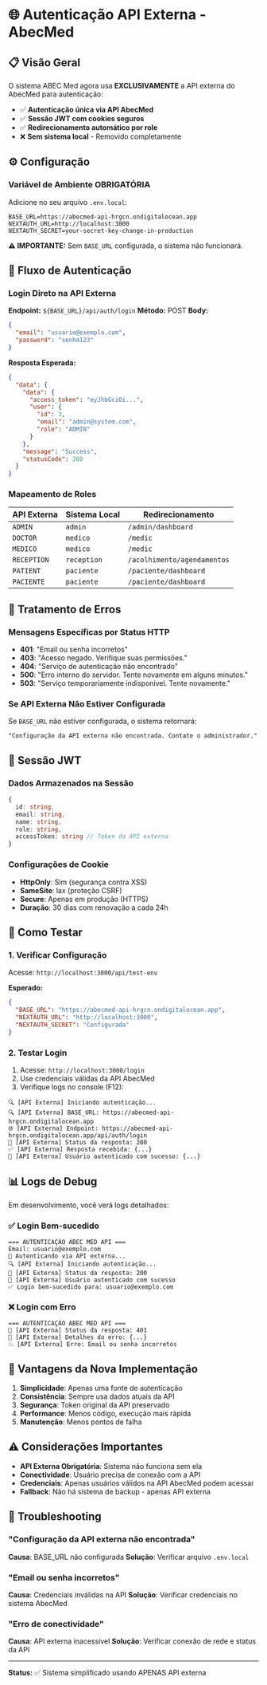 # 🌐 Autenticação API Externa - AbecMed

## 📋 Visão Geral

O sistema ABEC Med agora usa **EXCLUSIVAMENTE** a API externa do AbecMed para autenticação:

- ✅ **Autenticação única via API AbecMed**
- ✅ **Sessão JWT com cookies seguros**
- ✅ **Redirecionamento automático por role**
- ❌ **Sem sistema local** - Removido completamente

## ⚙️ Configuração

### Variável de Ambiente OBRIGATÓRIA

Adicione no seu arquivo `.env.local`:

```env
BASE_URL=https://abecmed-api-hrgcn.ondigitalocean.app
NEXTAUTH_URL=http://localhost:3000
NEXTAUTH_SECRET=your-secret-key-change-in-production
```

**⚠️ IMPORTANTE:** Sem `BASE_URL` configurada, o sistema não funcionará.

## 🔄 Fluxo de Autenticação

### Login Direto na API Externa

**Endpoint:** `${BASE_URL}/api/auth/login`
**Método:** POST
**Body:**

```json
{
  "email": "usuario@exemplo.com",
  "password": "senha123"
}
```

**Resposta Esperada:**

```json
{
  "data": {
    "data": {
      "access_token": "eyJhbGciOi...",
      "user": {
        "id": 3,
        "email": "admin@system.com",
        "role": "ADMIN"
      }
    },
    "message": "Success",
    "statusCode": 200
  }
}
```

### Mapeamento de Roles

| API Externa | Sistema Local | Redirecionamento            |
| ----------- | ------------- | --------------------------- |
| `ADMIN`     | `admin`       | `/admin/dashboard`          |
| `DOCTOR`    | `medico`      | `/medic`                    |
| `MEDICO`    | `medico`      | `/medic`                    |
| `RECEPTION` | `reception`   | `/acolhimento/agendamentos` |
| `PATIENT`   | `paciente`    | `/paciente/dashboard`       |
| `PACIENTE`  | `paciente`    | `/paciente/dashboard`       |

## 🚨 Tratamento de Erros

### Mensagens Específicas por Status HTTP

- **401**: "Email ou senha incorretos"
- **403**: "Acesso negado. Verifique suas permissões."
- **404**: "Serviço de autenticação não encontrado"
- **500**: "Erro interno do servidor. Tente novamente em alguns minutos."
- **503**: "Serviço temporariamente indisponível. Tente novamente."

### Se API Externa Não Estiver Configurada

Se `BASE_URL` não estiver configurada, o sistema retornará:

```
"Configuração da API externa não encontrada. Contate o administrador."
```

## 🔐 Sessão JWT

### Dados Armazenados na Sessão

```typescript
{
  id: string,
  email: string,
  name: string,
  role: string,
  accessToken: string // Token da API externa
}
```

### Configurações de Cookie

- **HttpOnly**: Sim (segurança contra XSS)
- **SameSite**: lax (proteção CSRF)
- **Secure**: Apenas em produção (HTTPS)
- **Duração**: 30 dias com renovação a cada 24h

## 🧪 Como Testar

### 1. Verificar Configuração

Acesse: `http://localhost:3000/api/test-env`

**Esperado:**

```json
{
  "BASE_URL": "https://abecmed-api-hrgcn.ondigitalocean.app",
  "NEXTAUTH_URL": "http://localhost:3000",
  "NEXTAUTH_SECRET": "Configurada"
}
```

### 2. Testar Login

1. Acesse: `http://localhost:3000/login`
2. Use credenciais válidas da API AbecMed
3. Verifique logs no console (F12):

```
🔍 [API Externa] Iniciando autenticação...
🔍 [API Externa] BASE_URL: https://abecmed-api-hrgcn.ondigitalocean.app
🌐 [API Externa] Endpoint: https://abecmed-api-hrgcn.ondigitalocean.app/api/auth/login
📡 [API Externa] Status da resposta: 200
✅ [API Externa] Resposta recebida: {...}
🎯 [API Externa] Usuário autenticado com sucesso: {...}
```

## 📊 Logs de Debug

Em desenvolvimento, você verá logs detalhados:

### ✅ Login Bem-sucedido

```
=== AUTENTICAÇÃO ABEC MED API ===
Email: usuario@exemplo.com
🚀 Autenticando via API externa...
🔍 [API Externa] Iniciando autenticação...
📡 [API Externa] Status da resposta: 200
🎯 [API Externa] Usuário autenticado com sucesso
✅ Login bem-sucedido para: usuario@exemplo.com
```

### ❌ Login com Erro

```
=== AUTENTICAÇÃO ABEC MED API ===
📡 [API Externa] Status da resposta: 401
📝 [API Externa] Detalhes do erro: {...}
💥 [API Externa] Erro: Email ou senha incorretos
```

## 🚀 Vantagens da Nova Implementação

1. **Simplicidade**: Apenas uma fonte de autenticação
2. **Consistência**: Sempre usa dados atuais da API
3. **Segurança**: Token original da API preservado
4. **Performance**: Menos código, execução mais rápida
5. **Manutenção**: Menos pontos de falha

## ⚠️ Considerações Importantes

- **API Externa Obrigatória**: Sistema não funciona sem ela
- **Conectividade**: Usuário precisa de conexão com a API
- **Credenciais**: Apenas usuários válidos na API AbecMed podem acessar
- **Fallback**: Não há sistema de backup - apenas API externa

## 🔧 Troubleshooting

### "Configuração da API externa não encontrada"

**Causa**: BASE_URL não configurada
**Solução**: Verificar arquivo `.env.local`

### "Email ou senha incorretos"

**Causa**: Credenciais inválidas na API
**Solução**: Verificar credenciais no sistema AbecMed

### "Erro de conectividade"

**Causa**: API externa inacessível
**Solução**: Verificar conexão de rede e status da API

---

**Status:** ✅ Sistema simplificado usando APENAS API externa
